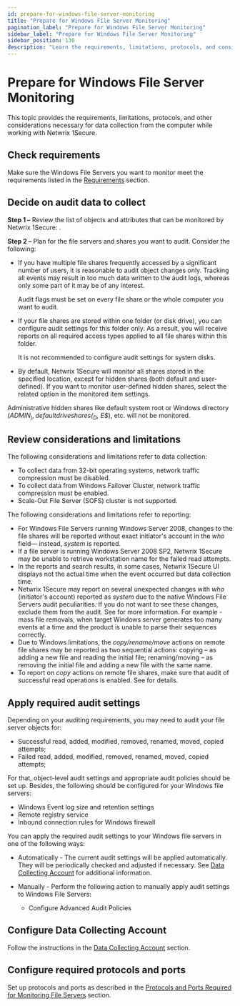 ```yaml
---
id: prepare-for-windows-file-server-monitoring
title: "Prepare for Windows File Server Monitoring"
pagination_label: "Prepare for Windows File Server Monitoring"
sidebar_label: "Prepare for Windows File Server Monitoring"
sidebar_position: 130
description: "Learn the requirements, limitations, protocols, and considerations necessary for Windows File Server data collection."
---
```


# Prepare for Windows File Server Monitoring

This topic provides the requirements, limitations, protocols, and other considerations necessary for
data collection from the computer while working with Netwrix 1Secure.

## Check requirements

Make sure the Windows File Servers you want to monitor meet the requirements listed in the
[Requirements](/docs/1secure/requirements/prerequisitesfordatasources.md) section.

## Decide on audit data to collect

**Step 1 –** Review the list of objects and attributes that can be monitored by Netwrix 1Secure: .

**Step 2 –** Plan for the file servers and shares you want to audit. Consider the following:

- If you have multiple file shares frequently accessed by a significant number of users, it is
  reasonable to audit object changes only. Tracking all events may result in too much data written
  to the audit logs, whereas only some part of it may be of any interest.

    Audit flags must be set on every file share or the whole computer you want to audit.

- If your file shares are stored within one folder (or disk drive), you can configure audit settings
  for this folder only. As a result, you will receive reports on all required access types applied
  to all file shares within this folder.

    It is not recommended to configure audit settings for system disks.

- By default, Netwrix 1Secure will monitor all shares stored in the specified location, except for
  hidden shares (both default and user-defined). If you want to monitor user-defined hidden shares,
  select the related option in the monitored item settings.

Administrative hidden shares like default system root or Windows directory (_ADMIN$_), default drive
shares (_D$, E$_), etc. will not be monitored.

## Review considerations and limitations

The following considerations and limitations refer to data collection:

- To collect data from 32-bit operating systems, network traffic compression must be disabled.
- To collect data from Windows Failover Cluster, network traffic compression must be enabled.
- Scale-Out File Server (SOFS) cluster is not supported.

The following considerations and limitations refer to reporting:

- For Windows File Servers running Windows Server 2008, changes to the file shares will be reported
  without exact initiator's account in the _who_ field— instead, _system_ is reported.
- If a file server is running Windows Server 2008 SP2, Netwrix 1Secure may be unable to retrieve
  workstation name for the failed read attempts.
- In the reports and search results, in some cases, Netwrix 1Secure UI displays not the actual time
  when the event occurred but data collection time.
- Netwrix 1Secure may report on several unexpected changes with _who_ (initiator's account) reported
  as _system_ due to the native Windows File Servers audit peculiarities. If you do not want to see
  these changes, exclude them from the audit. See for more information. For example - mass file
  removals, when target Windows server generates too many events at a time and the product is unable
  to parse their sequences correctly.
- Due to Windows limitations, the _copy/rename/move_ actions on remote file shares may be reported
  as two sequential actions: copying – as adding a new file and reading the initial file;
  renaming/moving – as removing the initial file and adding a new file with the same name.
- To report on _copy_ actions on remote file shares, make sure that audit of successful read
  operations is enabled. See for details.

## Apply required audit settings

Depending on your auditing requirements, you may need to audit your file server objects for:

- Successful read, added, modified, removed, renamed, moved, copied attempts;
- Failed read, added, modified, removed, renamed, moved, copied attempts;

For that, object-level audit settings and appropriate audit policies should be set up. Besides, the
following should be configured for your Windows file servers:

- Windows Event log size and retention settings
- Remote registry service
- Inbound connection rules for Windows firewall

You can apply the required audit settings to your Windows file servers in one of the following ways:

- Automatically - The current audit settings will be applied automatically. They will be
  periodically checked and adjusted if necessary.
  See [Data Collecting Account](/docs/1secure/admin/datacollection/datacollectingaccount/overview.md) for
  additional information.

- Manually - Perform the following action to manually apply audit settings to Windows File Servers:

    - Configure Advanced Audit Policies

## Configure Data Collecting Account

Follow the instructions in the
[Data Collecting Account](/docs/1secure/admin/datacollection/datacollectingaccount/overview.md) section.

## Configure required protocols and ports

Set up protocols and ports as described in the
[Protocols and Ports Required for Monitoring File Servers](/docs/1secure/configuration/computer/protocolsandports.md) section.
